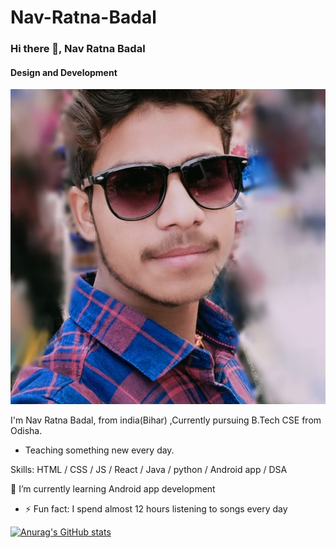 # Nav-Ratna-Badal
### Hi there 👋, Nav Ratna Badal
#### Design and Development
![Design and Development](https://github.com/NavRatnaBADAL/Nav-Ratna-Badal/blob/main/badal.jpg.jpeg)

I'm Nav Ratna Badal, from india(Bihar) ,Currently pursuing B.Tech CSE from Odisha. 
* Teaching something new every day.

Skills: HTML / CSS / JS /  React / Java / python / Android  app / DSA


  🌱 I’m currently learning Android app development 
- ⚡ Fun fact: I spend almost 12 hours listening to songs every day  













[![Anurag's GitHub stats](https://github-readme-stats.vercel.app/api?username=NavRatnaBadal)](https://github.com/anuraghazra/github-readme-stats)
